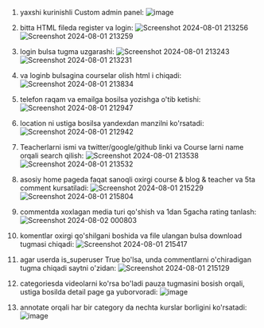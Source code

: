 1. yaxshi kurinishli Custom admin panel:
![image](https://github.com/user-attachments/assets/bfe89db1-db59-4299-8b1d-121d1ab2509c)


2. bitta HTML fileda register va login:
![Screenshot 2024-08-01 213256](https://github.com/user-attachments/assets/2f21e506-f877-4b94-afe5-5c4f73f636c6)
![Screenshot 2024-08-01 213259](https://github.com/user-attachments/assets/e478663f-a3b5-4c54-b026-18c7d03c034d)


3. login bulsa tugma uzgarashi:
![Screenshot 2024-08-01 213243](https://github.com/user-attachments/assets/820bfa76-2622-497b-8cd1-02659c216aaa)
![Screenshot 2024-08-01 213231](https://github.com/user-attachments/assets/aabf2ae7-33b7-472f-8549-9c5d98132b53)

4. va loginb bulsagina courselar olish html i chiqadi:
![Screenshot 2024-08-01 213834](https://github.com/user-attachments/assets/a2cf6c28-f4cf-4fba-8578-0a396998f6f5)

5. telefon raqam va emailga bosilsa yozishga o'tib ketishi:
![Screenshot 2024-08-01 212947](https://github.com/user-attachments/assets/f98929d7-1250-4e96-a7de-8c9fddaa3b0b)

6. location ni ustiga bosilsa yandexdan manzilni ko'rsatadi:
![Screenshot 2024-08-01 212942](https://github.com/user-attachments/assets/04e3c8ae-6578-496f-9d8c-588e2cfa0bc9)

7. Teacherlarni ismi va twitter/google/github linki va Course larni name orqali search qilish:
![Screenshot 2024-08-01 213538](https://github.com/user-attachments/assets/b1e96324-1a8d-476b-9926-bd11564e9e71)
![Screenshot 2024-08-01 213532](https://github.com/user-attachments/assets/272e1d2d-1b20-4fe9-9454-75e2408fc05b)

8. asosiy home pageda faqat sanoqli oxirgi course & blog & teacher va 5ta comment kursatiladi:
![Screenshot 2024-08-01 215229](https://github.com/user-attachments/assets/f7b98cbe-2f04-46b6-862e-7da3922d89af)
![Screenshot 2024-08-01 215804](https://github.com/user-attachments/assets/cdaff807-2591-408a-b6f3-917363a1a9df)

9. commentda xoxlagan media turi qo'shish va 1dan 5gacha rating tanlash:
![Screenshot 2024-08-02 000803](https://github.com/user-attachments/assets/4ca12f6c-a4f2-452c-98cb-2a996e30415a)

10. komentlar oxirgi qo'shilgani boshida va file ulangan bulsa download tugmasi chiqadi:
![Screenshot 2024-08-01 215417](https://github.com/user-attachments/assets/a4d07e0c-6642-48e6-81ca-712d013e18d1)

11. agar userda is_superuser True bo'lsa, unda commentlarni o'chiradigan tugma chiqadi saytni o'zidan:
![Screenshot 2024-08-01 215129](https://github.com/user-attachments/assets/80570c35-8597-454e-b4ff-3b4df2ce9f3a)

12. categoriesda videolarni ko'rsa bo'ladi pauza tugmasini bosish orqali, ustiga bosilda detail page ga yuborvoradi:
![image](https://github.com/user-attachments/assets/00044ff1-43a1-41a4-96f9-24bca274cdd1)

13. annotate orqali har bir category da nechta kurslar borligini ko'rsatadi:
![image](https://github.com/user-attachments/assets/edfba94b-557e-44cd-9411-427b4136d844)







